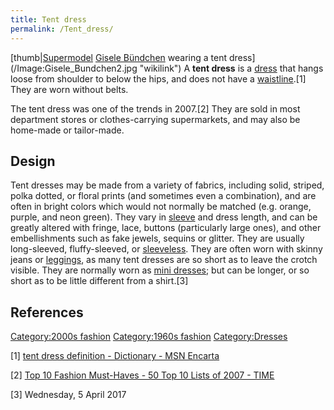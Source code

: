 ```yaml
---
title: Tent dress
permalink: /Tent_dress/
---
```


[thumb\|[Supermodel](Supermodel "wikilink") [Gisele
Bündchen](/Gisele_Bündchen "wikilink") wearing a tent
dress](/Image:Gisele_Bundchen2.jpg "wikilink") A **tent dress** is a
[dress](/dress "wikilink") that hangs loose from shoulder to below the
hips, and does not have a
[waistline](/waistline_(clothing) "wikilink").[1] They are worn without
belts.

The tent dress was one of the trends in 2007.[2] They are sold in most
department stores or clothes-carrying supermarkets, and may also be
home-made or tailor-made.

## Design

Tent dresses may be made from a variety of fabrics, including solid,
striped, polka dotted, or floral prints (and sometimes even a
combination), and are often in bright colors which would not normally be
matched (e.g. orange, purple, and neon green). They vary in
[sleeve](/sleeve "wikilink") and dress length, and can be greatly
altered with fringe, lace, buttons (particularly large ones), and other
embellishments such as fake jewels, sequins or glitter. They are usually
long-sleeved, fluffy-sleeved, or [sleeveless](/sleeveless "wikilink").
They are often worn with skinny jeans or
[leggings](/leggings "wikilink"), as many tent dresses are so short as
to leave the crotch visible. They are normally worn as [mini
dresses](/mini_dress "wikilink"); but can be longer, or so short as to
be little different from a shirt.[3]

## References

[Category:2000s fashion](/Category:2000s_fashion "wikilink")
[Category:1960s fashion](/Category:1960s_fashion "wikilink")
[Category:Dresses](/Category:Dresses "wikilink")

[1] [tent dress definition - Dictionary - MSN
Encarta](http://encarta.msn.com/dictionary_1861719092/tent_dress.html)

[2] [Top 10 Fashion Must-Haves - 50 Top 10 Lists of 2007 -
TIME](http://www.time.com/time/specials/2007/top10/article/0,30583,1686204_1686303_1691754,00.html)

[3] Wednesday, 5 April 2017